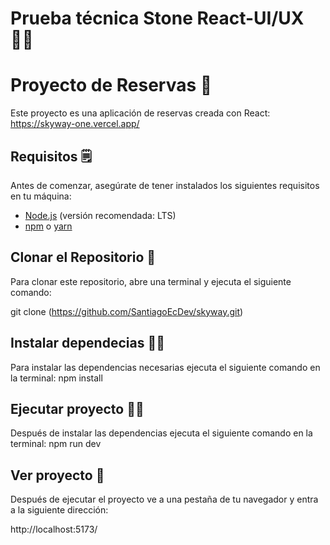 # Prueba técnica Stone React-UI/UX 👨‍🚀

# Proyecto de Reservas 🛫

Este proyecto es una aplicación de reservas creada con React: https://skyway-one.vercel.app/


## Requisitos 🗒

Antes de comenzar, asegúrate de tener instalados los siguientes requisitos en tu máquina:

- [Node.js](https://nodejs.org/) (versión recomendada: LTS)
- [npm](https://www.npmjs.com/) o [yarn](https://yarnpkg.com/)

## Clonar el Repositorio 🌟

Para clonar este repositorio, abre una terminal y ejecuta el siguiente comando:

git clone (https://github.com/SantiagoEcDev/skyway.git)

## Instalar dependecias 🤹‍♂️

Para instalar las dependencias necesarias ejecuta el siguiente comando en la terminal:
npm install

## Ejecutar proyecto 👨‍💻

Después de instalar las dependencias ejecuta el siguiente comando en la terminal:
npm run dev

## Ver proyecto 👀

Después de ejecutar el proyecto ve a una pestaña de tu navegador y entra a la siguiente dirección:

http://localhost:5173/
